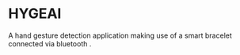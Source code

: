 # HYGEAI

A hand gesture detection application making use of a smart bracelet connected via bluetooth .
